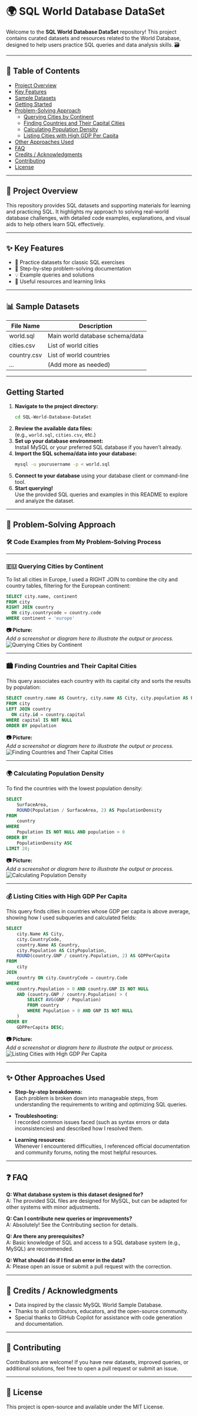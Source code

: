 # 🌍 SQL World Database DataSet

Welcome to the **SQL World Database DataSet** repository! This project contains curated datasets and resources related to the World Database, designed to help users practice SQL queries and data analysis skills. 🗃️

---

## 📑 Table of Contents

- [Project Overview](#-project-overview)
- [Key Features](#-key-features)
- [Sample Datasets](#-sample-datasets)
- [Getting Started](#-getting-started)
- [Problem-Solving Approach](#-problem-solving-approach)
  - [Querying Cities by Continent](#-querying-cities-by-continent)
  - [Finding Countries and Their Capital Cities](#-finding-countries-and-their-capital-cities)
  - [Calculating Population Density](#-calculating-population-density)
  - [Listing Cities with High GDP Per Capita](#-listing-cities-with-high-gdp-per-capita)
- [Other Approaches Used](#-other-approaches-used)
- [FAQ](#-faq)
- [Credits / Acknowledgments](#-credits--acknowledgments)
- [Contributing](#-contributing)
- [License](#-license)

---

## 🚀 Project Overview

This repository provides SQL datasets and supporting materials for learning and practicing SQL. 
It highlights my approach to solving real-world database challenges, with detailed code examples, explanations, and visual aids to help others learn SQL effectively.

---

## ✨ Key Features

- 📂 Practice datasets for classic SQL exercises  
- 📝 Step-by-step problem-solving documentation  
- 💡 Example queries and solutions  
- 🔗 Useful resources and learning links  

---

## 📊 Sample Datasets

| File Name    | Description                      |
|--------------|----------------------------------|
| world.sql    | Main world database schema/data  |
| cities.csv   | List of world cities             |
| country.csv  | List of world countries          |
| ...          | (Add more as needed)             |

---

## Getting Started

1. **Navigate to the project directory:**
    ```bash
    cd SQL-World-Database-DataSet
    ```
2. **Review the available data files:**  
    (e.g., `world.sql`, `cities.csv`, etc.)
3. **Set up your database environment:**  
    Install MySQL or your preferred SQL database if you haven’t already.
4. **Import the SQL schema/data into your database:**
    ```bash
    mysql -u yourusername -p < world.sql
    ```
5. **Connect to your database** using your database client or command-line tool.
6. **Start querying!**  
    Use the provided SQL queries and examples in this README to explore and analyze the dataset.

---

## 🧩 Problem-Solving Approach

### 🛠️ Code Examples from My Problem-Solving Process

---

### 🇪🇺 Querying Cities by Continent

To list all cities in Europe, I used a RIGHT JOIN to combine the city and country tables, filtering for the European continent:

```sql
SELECT city.name, continent
FROM city
RIGHT JOIN country
  ON city.countrycode = country.code
WHERE continent = 'europe'
```

**📷 Picture:**  
_Add a screenshot or diagram here to illustrate the output or process._  
![Querying Cities by Continent](https://github.com/YusafM/SQL-World-Database-DataSet/blob/main/Screenshot%202025-06-12%20152649.png)

---

### 🏙️ Finding Countries and Their Capital Cities

This query associates each country with its capital city and sorts the results by population:

```sql
SELECT country.name AS Country, city.name AS City, city.population AS Population
FROM city
LEFT JOIN country
  ON city.id = country.capital
WHERE capital IS NOT NULL
ORDER BY population
```

**📷 Picture:**  
_Add a screenshot or diagram here to illustrate the output or process._  
![Finding Countries and Their Capital Cities](https://github.com/YusafM/SQL-World-Database-DataSet/blob/main/Screenshot%202025-06-12%20153646.png)

---

### 🌍 Calculating Population Density

To find the countries with the lowest population density:

```sql
SELECT 
    SurfaceArea, 
    ROUND(Population / SurfaceArea, 2) AS PopulationDensity 
FROM  
    country 
WHERE  
    Population IS NOT NULL AND population > 0 
ORDER BY  
    PopulationDensity ASC 
LIMIT 20;
```

**📷 Picture:**  
_Add a screenshot or diagram here to illustrate the output or process._  
![Calculating Population Density](path/to/your/image3.png)

---

### 💰 Listing Cities with High GDP Per Capita

This query finds cities in countries whose GDP per capita is above average, showing how I used subqueries and calculated fields:

```sql
SELECT   
    city.Name AS City,  
    city.CountryCode,  
    country.Name AS Country,  
    city.Population AS CityPopulation,  
    ROUND(country.GNP / country.Population, 2) AS GDPPerCapita  
FROM   
    city  
JOIN   
    country ON city.CountryCode = country.Code  
WHERE   
    country.Population > 0 AND country.GNP IS NOT NULL  
    AND (country.GNP / country.Population) > (  
        SELECT AVG(GNP / Population)  
        FROM country  
        WHERE Population > 0 AND GNP IS NOT NULL  
    )  
ORDER BY   
    GDPPerCapita DESC; 
```

**📷 Picture:**  
_Add a screenshot or diagram here to illustrate the output or process._  
![Listing Cities with High GDP Per Capita](path/to/your/image4.png)

---

## ✨ Other Approaches Used

- **Step-by-step breakdowns:**  
  Each problem is broken down into manageable steps, from understanding the requirements to writing and optimizing SQL queries.

- **Troubleshooting:**  
  I recorded common issues faced (such as syntax errors or data inconsistencies) and described how I resolved them.

- **Learning resources:**  
  Whenever I encountered difficulties, I referenced official documentation and community forums, noting the most helpful resources.

---

## ❓ FAQ

**Q: What database system is this dataset designed for?**  
A: The provided SQL files are designed for MySQL, but can be adapted for other systems with minor adjustments.

**Q: Can I contribute new queries or improvements?**  
A: Absolutely! See the Contributing section for details.

**Q: Are there any prerequisites?**  
A: Basic knowledge of SQL and access to a SQL database system (e.g., MySQL) are recommended.

**Q: What should I do if I find an error in the data?**  
A: Please open an issue or submit a pull request with the correction.

---

## 🙏 Credits / Acknowledgments

- Data inspired by the classic MySQL World Sample Database.
- Thanks to all contributors, educators, and the open-source community.
- Special thanks to GitHub Copilot for assistance with code generation and documentation.

---

## 🤝 Contributing

Contributions are welcome! If you have new datasets, improved queries, or additional solutions, feel free to open a pull request or submit an issue.

---

## 📄 License

This project is open-source and available under the MIT License.
